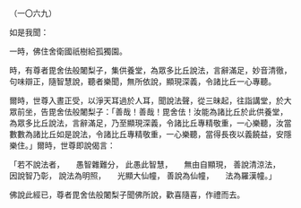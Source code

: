 （一〇六九）

如是我聞：

一時，佛住舍衛國祇樹給孤獨園。

時，有尊者毘舍佉般闍梨子，集供養堂，為眾多比丘說法，言辭滿足，妙音清徹，句味辯正，隨智慧說，聽者樂聞，無所依說，顯現深義，令諸比丘一心專聽。

爾時，世尊入晝正受，以淨天耳過於人耳，聞說法聲，從三昧起，往詣講堂，於大眾前坐，告毘舍佉般闍梨子：「善哉！善哉！毘舍佉！汝能為諸比丘於此供養堂，為眾多比丘說法，言辭滿足，乃至顯現深義，令諸比丘專精敬重，一心樂聽，汝當數數為諸比丘如是說法，令諸比丘專精敬重，一心樂聽，當得長夜以義饒益，安隱樂住。」爾時，世尊即說偈言：

「若不說法者，　　愚智雜難分，
此愚此智慧，　　無由自顯現，
善說清涼法，　　因說智乃彰，
說法為明照，　　光顯大仙幢，
善說為仙幢，　　法為羅漢幢。」

佛說此經已，尊者毘舍佉般闍梨子聞佛所說，歡喜隨喜，作禮而去。




